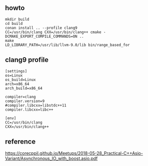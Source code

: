 ## howto
    mkdir build
    cd build
    conan install .. --profile clang9
    CC=/usr/bin/clang CXX=/usr/bin/clang++ cmake -DCMAKE_EXPORT_COMPILE_COMMANDS=ON ..
    make
    LD_LIBRARY_PATH=/usr/lib/llvm-9.0/lib bin/range_based_for


## clang9 profile

    [settings]
    os=Linux
    os_build=Linux
    arch=x86_64
    arch_build=x86_64
    
    compiler=clang
    compiler.version=9
    #compiler.libcxx=libstdc++11
    compiler.libcxx=libc++
    
    [env]
    CC=/usr/bin/clang
    CXX=/usr/bin/clang++

## reference
https://corecppil.github.io/Meetups/2018-05-28_Practical-C++Asio-Variant/Asynchronous_IO_with_boost.asio.pdf